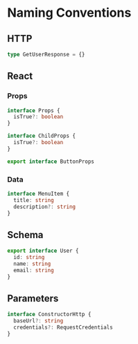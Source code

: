 # Naming Conventions

## HTTP

```ts
type GetUserResponse = {}
```

## React

### Props

```ts
interface Props {
  isTrue?: boolean
}

interface ChildProps {
  isTrue?: boolean
}

export interface ButtonProps
```

### Data

```ts
interface MenuItem {
  title: string
  description?: string
}
```

## Schema

```ts
export interface User {
  id: string
  name: string
  email: string
}
```

## Parameters

```ts
interface ConstructorHttp {
  baseUrl?: string
  credentials?: RequestCredentials
}
```
